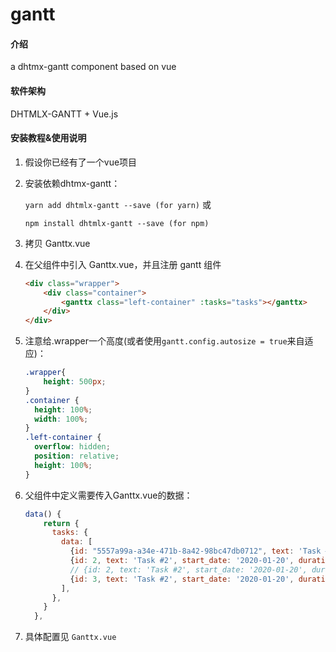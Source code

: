 # gantt

#### 介绍
a dhtmx-gantt component based on vue

#### 软件架构
DHTMLX-GANTT + Vue.js


#### 安装教程&使用说明

1.  假设你已经有了一个vue项目
2.  安装依赖dhtmx-gantt：

       `yarn add dhtmlx-gantt --save (for yarn)`  或
       
       `npm install dhtmlx-gantt --save (for npm)`
3.  拷贝 Ganttx.vue
4.  在父组件中引入 Ganttx.vue，并且注册 gantt 组件
    ```html
    <div class="wrapper">
        <div class="container">
            <ganttx class="left-container" :tasks="tasks"></ganttx>
        </div>
    </div>
    ```
5. 注意给.wrapper一个高度(或者使用`gantt.config.autosize = true`来自适应)：
    ```css
    .wrapper{
        height: 500px;
    }
    .container {
      height: 100%;
      width: 100%;
    }
    .left-container {
      overflow: hidden;
      position: relative;
      height: 100%;
    }
    ```
6. 父组件中定义需要传入Ganttx.vue的数据：
    ```js
    data() {
        return {
          tasks: {
            data: [
              {id: "5557a99a-a34e-471b-8a42-98bc47db0712", text: 'Task #', start_date: '2020-01-17', duration: 23, progress: 0.6},
              {id: 2, text: 'Task #2', start_date: '2020-01-20', duration: 30, progress: 0.4, },
              // {id: 2, text: 'Task #2', start_date: '2020-01-20', duration: 30, progress: 0.4, 'color': '#fcca02' },
              {id: 3, text: 'Task #2', start_date: '2020-01-20', duration: 3, progress: 0.4, parent: "5557a99a-a34e-471b-8a42-98bc47db0712", type: 2},
            ],
          },
        }
      },
    ```
7. 具体配置见 `Ganttx.vue`

